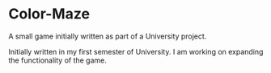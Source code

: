 # Color-Maze

A small game initially written as part of a University project.

Initially written in my first semester of University. I am working on expanding the functionality of the game.
